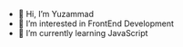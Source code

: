 - 👋 Hi, I’m Yuzammad
- 👀 I’m interested in FrontEnd Development
- 🌱 I’m currently learning JavaScript



